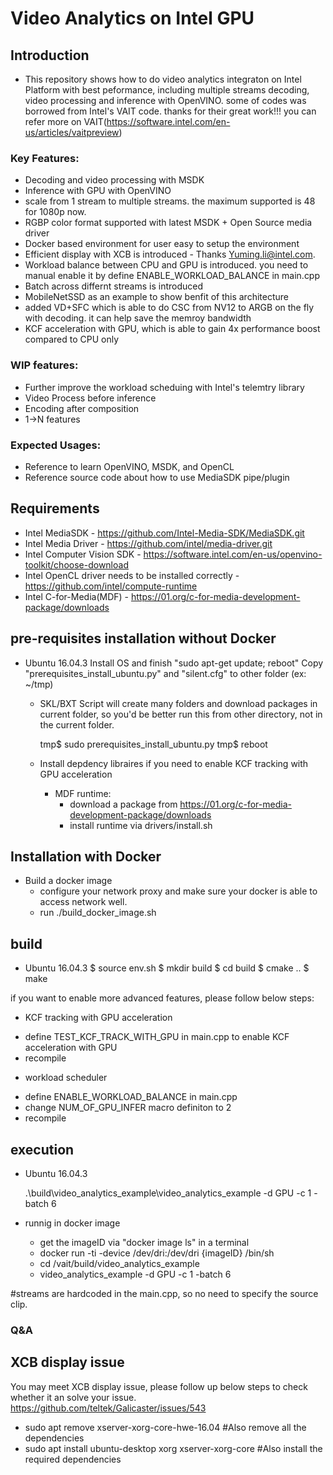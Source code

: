 # Video Analytics on Intel GPU

## Introduction

 * This repository shows how to do video analytics integraton on Intel Platform with best peformance, including multiple streams decoding, video processing and inference with OpenVINO. some of codes was borrowed from Intel's VAIT code. thanks for their great work!!! you can refer more on VAIT(https://software.intel.com/en-us/articles/vaitpreview)

### Key Features:

 * Decoding and video processing with MSDK
 * Inference with GPU with OpenVINO
 * scale from 1 stream to multiple streams.  the maximum supported is 48 for 1080p now.
 * RGBP color format supported with latest MSDK + Open Source media driver
 * Docker based environment for user easy to setup the environment
 * Efficient display with XCB is introduced - Thanks Yuming.li@intel.com.
 * Workload balance between CPU and GPU is introduced.  you need to manual enable it by define ENABLE_WORKLOAD_BALANCE in main.cpp
 * Batch across differnt streams is introduced
 * MobileNetSSD as an example to show benfit of this architecture
 * added VD+SFC which is able to do CSC from NV12 to ARGB on the fly with decoding. it can help save the memroy bandwidth
 * KCF acceleration with GPU, which is able to gain 4x performance boost compared to CPU only

### WIP features:
 * Further improve the workload scheduing with Intel's telemtry library
 * Video Process before inference
 * Encoding after composition
 * 1->N features
 
### Expected Usages:

 * Reference to learn OpenVINO, MSDK, and OpenCL
 * Reference source code about how to use MediaSDK pipe/plugin

## Requirements

 * Intel MediaSDK - https://github.com/Intel-Media-SDK/MediaSDK.git
 * Intel Media Driver - https://github.com/intel/media-driver.git
 * Intel Computer Vision SDK - https://software.intel.com/en-us/openvino-toolkit/choose-download 
 * Intel OpenCL driver needs to be installed correctly - https://github.com/intel/compute-runtime
 * Intel C-for-Media(MDF)  - https://01.org/c-for-media-development-package/downloads


## pre-requisites installation without Docker

 * Ubuntu 16.04.3
   Install OS and finish "sudo apt-get update; reboot"
   Copy "prerequisites_install_ubuntu.py" and "silent.cfg" to other folder (ex: ~/tmp)


   - SKL/BXT
       Script will create many folders and download packages in current folder, so you'd be better run this from other directory, not in the current folder.

       tmp$ sudo prerequisites_install_ubuntu.py
       tmp$ reboot
   - Install depdency libraires if you need to enable KCF tracking with GPU acceleration
     * MDF runtime: 
        - download a package from https://01.org/c-for-media-development-package/downloads
        - install runtime via drivers/install.sh
## Installation with Docker

   - Build a docker image
      * configure your network proxy and make sure your docker is able to access network well.
      * run ./build_docker_image.sh 

## build
 * Ubuntu 16.04.3
   $ source env.sh
   $ mkdir build
   $ cd build
   $ cmake ..
   $ make


if you want to enable more advanced features, please follow below steps:
 * KCF tracking with GPU acceleration
  - define TEST_KCF_TRACK_WITH_GPU in main.cpp to enable KCF acceleration with GPU
  - recompile
 * workload scheduler
  - define ENABLE_WORKLOAD_BALANCE in main.cpp
  - change NUM_OF_GPU_INFER macro definiton to 2
  - recompile

## execution

 * Ubuntu 16.04.3

   .\build\video_analytics_example\video_analytics_example -d GPU -c 1 -batch 6

 * runnig in docker image

   * get the imageID via "docker image ls" in a terminal
   * docker run -ti -device /dev/dri:/dev/dri {imageID} /bin/sh
   * cd /vait/build/video_analytics_example
   * video_analytics_example -d GPU -c 1 -batch 6

#streams are hardcoded in the main.cpp, so no need to specify the source clip.

### Q&A
## XCB display issue
You may meet XCB display issue, please follow up below steps to check whether it an solve your issue.
https://github.com/teltek/Galicaster/issues/543

 * sudo apt remove  xserver-xorg-core-hwe-16.04 #Also remove all the dependencies
 * sudo apt install ubuntu-desktop xorg xserver-xorg-core #Also install the required dependencies

